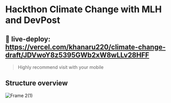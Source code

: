 # Hackthon Climate Change with MLH and DevPost

## 🌟 live-deploy: https://vercel.com/khanaru220/climate-change-draft/JDVwoY8z5395GWb2xW8wLLv28HFF
 
 > Highly recommend visit with your mobile 

## Structure overview
![Frame 2(1)](https://user-images.githubusercontent.com/74447462/233838944-045473ab-e69d-4d8a-a8db-32a002171982.png)
